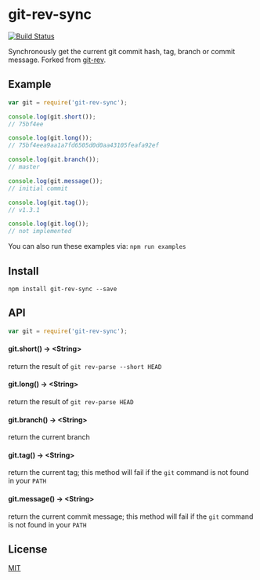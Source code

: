git-rev-sync
============

[![Build Status](https://travis-ci.org/kurttheviking/git-rev-sync.svg?branch=master)](https://travis-ci.org/kurttheviking/git-rev-sync.svg?branch=master)

Synchronously get the current git commit hash, tag, branch or commit message. Forked from [git-rev](https://github.com/tblobaum/git-rev).


## Example

```js
var git = require('git-rev-sync');

console.log(git.short());
// 75bf4ee

console.log(git.long());
// 75bf4eea9aa1a7fd6505d0d0aa43105feafa92ef

console.log(git.branch());
// master

console.log(git.message());
// initial commit

console.log(git.tag());
// v1.3.1

console.log(git.log());
// not implemented
```

You can also run these examples via: `npm run examples`


## Install

`npm install git-rev-sync --save`


## API

``` js
var git = require('git-rev-sync');
```

#### git.short() &rarr; &lt;String&gt;

return the result of `git rev-parse --short HEAD`

#### git.long() &rarr; &lt;String&gt;

return the result of `git rev-parse HEAD`

#### git.branch() &rarr; &lt;String&gt;

return the current branch

#### git.tag() &rarr; &lt;String&gt;

return the current tag; this method will fail if the `git` command is not found in your `PATH`

#### git.message() &rarr; &lt;String&gt;

return the current commit message; this method will fail if the `git` command is not found in your `PATH`

## License

[MIT](https://github.com/kurttheviking/git-rev-sync/blob/master/LICENSE)
